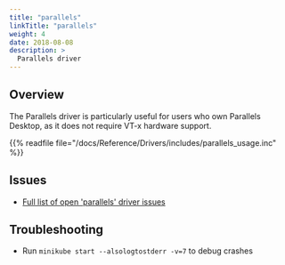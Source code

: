```yaml
---
title: "parallels"
linkTitle: "parallels"
weight: 4
date: 2018-08-08
description: >
  Parallels driver
---
```


## Overview

The Parallels driver is particularly useful for users who own Parallels Desktop, as it does not require VT-x hardware support.

{{% readfile file="/docs/Reference/Drivers/includes/parallels_usage.inc" %}}

## Issues

* [Full list of open 'parallels' driver issues](https://github.com/kubernetes/minikube/labels/co%2Fparallels)

## Troubleshooting

* Run `minikube start --alsologtostderr -v=7` to debug crashes
